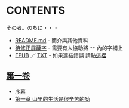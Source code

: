 # CONTENTS

その者。のちに・・・


- [README.md](README.md) - 簡介與其他資料
- [待修正屏蔽字](%E5%BE%85%E4%BF%AE%E6%AD%A3%E5%B1%8F%E8%94%BD%E5%AD%97.md) - 需要有人協助將 `**` 內的字補上
- [EPUB](https://gitee.com/demogitee/epub-txt/tree/master/user_out/%E3%81%9D%E3%81%AE%E8%80%85%E3%80%82%E3%81%AE%E3%81%A1%E3%81%AB%E3%83%BB%E3%83%BB%E3%83%BB.epub) ／ [TXT](https://gitee.com/demogitee/epub-txt/tree/master/user_out/out/%E3%81%9D%E3%81%AE%E8%80%85%E3%80%82%E3%81%AE%E3%81%A1%E3%81%AB%E3%83%BB%E3%83%BB%E3%83%BB.out.txt) - 如果連結錯誤 請點[這裡](https://gitee.com/demogitee/epub-txt)


## [第一卷](%E7%AC%AC%E4%B8%80%E5%8D%B7)

- [序幕](%E7%AC%AC%E4%B8%80%E5%8D%B7/%E5%BA%8F%E5%B9%95.txt)
- [第一章 山里的生活是很辛苦的呦](%E7%AC%AC%E4%B8%80%E5%8D%B7/%E7%AC%AC%E4%B8%80%E7%AB%A0%20%E5%B1%B1%E9%87%8C%E7%9A%84%E7%94%9F%E6%B4%BB%E6%98%AF%E5%BE%88%E8%BE%9B%E8%8B%A6%E7%9A%84%E5%91%A6.txt)

